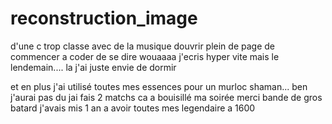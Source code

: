 # reconstruction_image

d'une c trop classe avec de la musique douvrir plein de page de commencer a coder de se dire wouaaaa j'ecris hyper vite mais le lendemain.... la j'ai juste envie de dormir

et en plus j'ai utilisé toutes mes essences pour un murloc shaman... ben j'aurai pas du jai fais 2 matchs ca a bouisillé ma soirée merci bande de gros batard j'avais mis 1 an a avoir toutes mes legendaire a 1600
